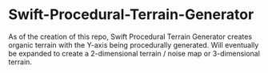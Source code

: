 # Swift-Procedural-Terrain-Generator
As of the creation of this repo, Swift Procedural Terrain Generator creates organic terrain with the Y-axis being procedurally generated. Will eventually be expanded to create a 2-dimensional terrain / noise map or 3-dimensional terrain. 
